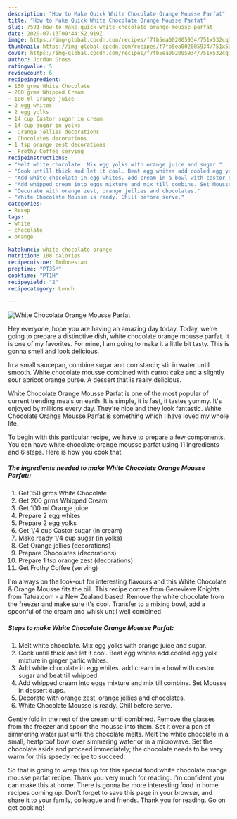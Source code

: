 ```yaml
---
description: "How to Make Quick White Chocolate Orange Mousse Parfat"
title: "How to Make Quick White Chocolate Orange Mousse Parfat"
slug: 7591-how-to-make-quick-white-chocolate-orange-mousse-parfat
date: 2020-07-13T09:44:52.919Z
image: https://img-global.cpcdn.com/recipes/f7fb5ea002005934/751x532cq70/white-chocolate-orange-mousse-parfat-recipe-main-photo.jpg
thumbnail: https://img-global.cpcdn.com/recipes/f7fb5ea002005934/751x532cq70/white-chocolate-orange-mousse-parfat-recipe-main-photo.jpg
cover: https://img-global.cpcdn.com/recipes/f7fb5ea002005934/751x532cq70/white-chocolate-orange-mousse-parfat-recipe-main-photo.jpg
author: Jordan Gross
ratingvalue: 5
reviewcount: 6
recipeingredient:
- 150 grms White Chocolate
- 200 grms Whipped Cream
- 100 ml Orange juice
- 2 egg whites
- 2 egg yolks
- 14 cup Castor sugar in cream
- 14 cup sugar in yolks
-  Orange jellies decorations
-  Chocolates decorations
- 1 tsp orange zest decorations
-  Frothy Coffee serving
recipeinstructions:
- "Melt white chocolate. Mix egg yolks with orange juice and sugar."
- "Cook untill thick and let it cool. Beat egg whites add cooled egg yolk mixture in ginger garlic whites."
- "Add white chocolate in egg whites. add cream in a bowl with castor sugar and beat till whipped."
- "Add whipped cream into eggs mixture and mix till combine. Set Mousse in dessert cups."
- "Decorate with orange zest, orange jellies and chocolates."
- "White Chocolate Mousse is ready. Chill before serve."
categories:
- Resep
tags:
- white
- chocolate
- orange

katakunci: white chocolate orange
nutrition: 108 calories
recipecuisine: Indonesian
preptime: "PT35M"
cooktime: "PT1H"
recipeyield: "2"
recipecategory: Lunch

---
```



![White Chocolate Orange Mousse Parfat](https://img-global.cpcdn.com/recipes/f7fb5ea002005934/751x532cq70/white-chocolate-orange-mousse-parfat-recipe-main-photo.jpg)

Hey everyone, hope you are having an amazing day today. Today, we're going to prepare a distinctive dish, white chocolate orange mousse parfat. It is one of my favorites. For mine, I am going to make it a little bit tasty. This is gonna smell and look delicious.

In a small saucepan, combine sugar and cornstarch; stir in water until smooth. White chocolate mousse combined with carrot cake and a slightly sour apricot orange puree. A dessert that is really delicious.

White Chocolate Orange Mousse Parfat is one of the most popular of current trending meals on earth. It is simple, it is fast, it tastes yummy. It's enjoyed by millions every day. They're nice and they look fantastic. White Chocolate Orange Mousse Parfat is something which I have loved my whole life.


To begin with this particular recipe, we have to prepare a few components. You can have white chocolate orange mousse parfat using 11 ingredients and 6 steps. Here is how you cook that.

##### The ingredients needed to make White Chocolate Orange Mousse Parfat::

1. Get 150 grms White Chocolate
1. Get 200 grms Whipped Cream
1. Get 100 ml Orange juice
1. Prepare 2 egg whites
1. Prepare 2 egg yolks
1. Get 1/4 cup Castor sugar (in cream)
1. Make ready 1/4 cup sugar (in yolks)
1. Get  Orange jellies (decorations)
1. Prepare  Chocolates (decorations)
1. Prepare 1 tsp orange zest (decorations)
1. Get  Frothy Coffee (serving)


I&#39;m always on the look-out for interesting flavours and this White Chocolate &amp; Orange Mousse fits the bill. This recipe comes from Genevieve Knights from Tatua.com - a New Zealand based. Remove the white chocolate from the freezer and make sure it&#39;s cool. Transfer to a mixing bowl, add a spoonful of the cream and whisk until well combined. 

##### Steps to make White Chocolate Orange Mousse Parfat:

1. Melt white chocolate. Mix egg yolks with orange juice and sugar.
1. Cook untill thick and let it cool. Beat egg whites add cooled egg yolk mixture in ginger garlic whites.
1. Add white chocolate in egg whites. add cream in a bowl with castor sugar and beat till whipped.
1. Add whipped cream into eggs mixture and mix till combine. Set Mousse in dessert cups.
1. Decorate with orange zest, orange jellies and chocolates.
1. White Chocolate Mousse is ready. Chill before serve.


Gently fold in the rest of the cream until combined. Remove the glasses from the freezer and spoon the mousse into them. Set it over a pan of simmering water just until the chocolate melts. Melt the white chocolate in a small, heatproof bowl over simmering water or in a microwave. Set the chocolate aside and proceed immediately; the chocolate needs to be very warm for this speedy recipe to succeed. 

So that is going to wrap this up for this special food white chocolate orange mousse parfat recipe. Thank you very much for reading. I'm confident you can make this at home. There is gonna be more interesting food in home recipes coming up. Don't forget to save this page in your browser, and share it to your family, colleague and friends. Thank you for reading. Go on get cooking!
